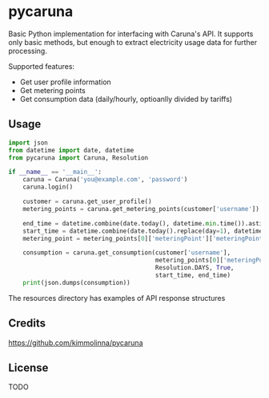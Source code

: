 ﻿# pycaruna

Basic Python implementation for interfacing with Caruna's API. It supports only basic methods, 
but enough to extract electricity usage data for further processing.

Supported features:

* Get user profile information
* Get metering points
* Get consumption data (daily/hourly, optioanlly divided by tariffs)

## Usage

```python
import json
from datetime import date, datetime
from pycaruna import Caruna, Resolution

if __name__ == '__main__':
    caruna = Caruna('you@example.com', 'password')
    caruna.login()

    customer = caruna.get_user_profile()
    metering_points = caruna.get_metering_points(customer['username'])

    end_time = datetime.combine(date.today(), datetime.min.time()).astimezone().isoformat()
    start_time = datetime.combine(date.today().replace(day=1), datetime.min.time()).astimezone().isoformat()
    metering_point = metering_points[0]['meteringPoint']['meteringPointNumber']

    consumption = caruna.get_consumption(customer['username'],
                                         metering_points[0]['meteringPoint']['meteringPointNumber'],
                                         Resolution.DAYS, True,
                                         start_time, end_time)
    print(json.dumps(consumption))
```

The resources directory has examples of API response structures

## Credits

https://github.com/kimmolinna/pycaruna

## License

TODO
